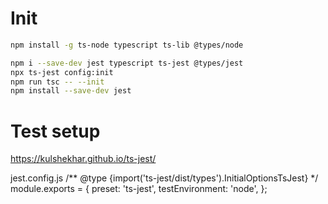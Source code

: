 # Init
```bash
npm install -g ts-node typescript ts-lib @types/node

npm i --save-dev jest typescript ts-jest @types/jest
npx ts-jest config:init
npm run tsc -- --init 
npm install --save-dev jest
```

# Test setup
https://kulshekhar.github.io/ts-jest/

jest.config.js
/** @type {import('ts-jest/dist/types').InitialOptionsTsJest} */
module.exports = {
  preset: 'ts-jest',
  testEnvironment: 'node',
};
